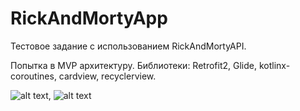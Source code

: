 # RickAndMortyApp
Тестовое задание с использованием RickAndMortyAPI.

Попытка в MVP архитектуру.
Библиотеки: Retrofit2, Glide, kotlinx-coroutines, cardview, recyclerview.

![alt text](https://pix.my/voxQKN), ![alt text](https://pix.my/DDBbF7)

